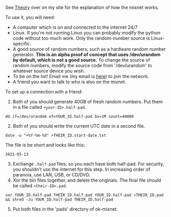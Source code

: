 See [Theory](https://za3k.com/ok-mixnet.md) over on my site for the explanation of how the mixnet works.

To use it, you will need:
- A computer which is on and connected to the internet 24/7
- Linux. If you're not running Linux you can probably modify the python code without too much work. Only the random-number source is Linux-specific.
- A good source of random numbers, such as a hardware random number generator. **This is an alpha proof of concept that uses /dev/urandom by default, which is not a good source.** To change the source of random numbers, modify the source code from '/dev/urandom' to whatever source device you wish.
- To be on the list! Email me (my email is [here](za3k.com)) to join the network. 
- A friend you want to talk to who is also on the mixnet.

To set up a connection with a friend:
1. Both of you should generate 40GB of fresh random numbers. Put them in a file called `<your-ID>.half-pad`.
```
dd if=/dev/urandom of=YOUR_ID.half-pad bs=1M count=40000
```
2. Both of you should write the current UTC date in a second file.
```
date -u "+%Y-%m-%d" >THEIR_ID.start-date.txt
```

The file is be short and looks like this:
```
2021-05-13
```

3. Exchange `.half-pad` files, so you each have both half-pad. For security, you shouldn't use the internet for this step. In increasing order of paranoia, use LAN, USB, or CD/DVD.
4. Xor the bin files together, and delete the originals. The final file should be called `<their-ID>.pad`.

```
xor YOUR_ID.half-pad THEIR_ID.half-pad YOUR_ID.half-pad >THEIR_ID.pad && shred -zu YOUR_ID.half-pad THEIR_ID.half-pad
```
5. Put both files in the 'pads' directory of ok-mixnet.

